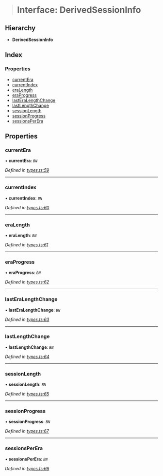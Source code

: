 > # Interface: DerivedSessionInfo

## Hierarchy

* **DerivedSessionInfo**

## Index

### Properties

* [currentEra](_types_.derivedsessioninfo.md#currentera)
* [currentIndex](_types_.derivedsessioninfo.md#currentindex)
* [eraLength](_types_.derivedsessioninfo.md#eralength)
* [eraProgress](_types_.derivedsessioninfo.md#eraprogress)
* [lastEraLengthChange](_types_.derivedsessioninfo.md#lasteralengthchange)
* [lastLengthChange](_types_.derivedsessioninfo.md#lastlengthchange)
* [sessionLength](_types_.derivedsessioninfo.md#sessionlength)
* [sessionProgress](_types_.derivedsessioninfo.md#sessionprogress)
* [sessionsPerEra](_types_.derivedsessioninfo.md#sessionsperera)

## Properties

###  currentEra

• **currentEra**: *`BN`*

*Defined in [types.ts:59](https://github.com/polkadot-js/api/blob/ab74db5/packages/api-derive/src/types.ts#L59)*

___

###  currentIndex

• **currentIndex**: *`BN`*

*Defined in [types.ts:60](https://github.com/polkadot-js/api/blob/ab74db5/packages/api-derive/src/types.ts#L60)*

___

###  eraLength

• **eraLength**: *`BN`*

*Defined in [types.ts:61](https://github.com/polkadot-js/api/blob/ab74db5/packages/api-derive/src/types.ts#L61)*

___

###  eraProgress

• **eraProgress**: *`BN`*

*Defined in [types.ts:62](https://github.com/polkadot-js/api/blob/ab74db5/packages/api-derive/src/types.ts#L62)*

___

###  lastEraLengthChange

• **lastEraLengthChange**: *`BN`*

*Defined in [types.ts:63](https://github.com/polkadot-js/api/blob/ab74db5/packages/api-derive/src/types.ts#L63)*

___

###  lastLengthChange

• **lastLengthChange**: *`BN`*

*Defined in [types.ts:64](https://github.com/polkadot-js/api/blob/ab74db5/packages/api-derive/src/types.ts#L64)*

___

###  sessionLength

• **sessionLength**: *`BN`*

*Defined in [types.ts:65](https://github.com/polkadot-js/api/blob/ab74db5/packages/api-derive/src/types.ts#L65)*

___

###  sessionProgress

• **sessionProgress**: *`BN`*

*Defined in [types.ts:67](https://github.com/polkadot-js/api/blob/ab74db5/packages/api-derive/src/types.ts#L67)*

___

###  sessionsPerEra

• **sessionsPerEra**: *`BN`*

*Defined in [types.ts:66](https://github.com/polkadot-js/api/blob/ab74db5/packages/api-derive/src/types.ts#L66)*